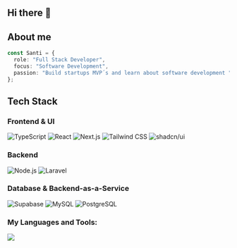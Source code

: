 ## Hi there 👋

## About me

```typescript
const Santi = {
  role: "Full Stack Developer",
  focus: "Software Development",
  passion: "Build startups MVP´s and learn about software development "
};
```
## Tech Stack
### Frontend & UI
![TypeScript](https://img.shields.io/badge/typescript-%23007ACC.svg?style=for-the-badge&logo=typescript&logoColor=white)
![React](https://img.shields.io/badge/react-%2320232a.svg?style=for-the-badge&logo=react&logoColor=%2361DAFB)
![Next.js](https://img.shields.io/badge/Next-black?style=for-the-badge&logo=next.js&logoColor=white)
![Tailwind CSS](https://img.shields.io/badge/tailwindcss-%2338B2AC.svg?style=for-the-badge&logo=tailwind-css&logoColor=white)
![shadcn/ui](https://img.shields.io/badge/shadcn/ui-000000.svg?style=for-the-badge&logo=data:image/svg+xml;base64,PHN2ZyB4bWxucz0iaHR0cDovL3d3dy53My5vcmcvMjAwMC9zdmciIHdpZHRoPSIyNCIgaGVpZ2h0PSIyNCIgdmlld0JveD0iMCAwIDI0IDI0IiBmaWxsPSJub25lIiBzdHJva2U9ImN1cnJlbnRDb2xvciIgc3Ryb2tlLXdpZHRoPSIyIiBzdHJva2UtbGluZWNhcD0icm91bmQiIHN0cm9rZS1saW5lam9pbj0icm91bmQiPjxwYXRoIGQ9Ik0yMSAxMmE5IDkgMCAxIDEtNi4yMTktOC41NjIiLz48L3N2Zz4=&logoColor=white)

### Backend
![Node.js](https://img.shields.io/badge/node.js-6DA55F?style=for-the-badge&logo=node.js&logoColor=white)
![Laravel](https://img.shields.io/badge/laravel-%23111110?style=for-the-badge&logo=laravel)

### Database & Backend-as-a-Service
![Supabase](https://img.shields.io/badge/Supabase-3ECF8E?style=for-the-badge&logo=supabase&logoColor=white)
![MySQL](https://img.shields.io/badge/MySQL-white?style=for-the-badge&logo=mysql&logoColor=blue)
![PostgreSQL](https://img.shields.io/badge/postgres-%23316192.svg?style=for-the-badge&logo=postgresql&logoColor=white)

### My Languages and Tools:

<p >
<img src="https://skillicons.dev/icons?i=html,css,js,ts,php,nextjs,react,laravel,astro,figma,git,github,nodejs,mysql,postgres,postman,tailwind,bootstrap,vscode,vercel,vite,supabase,styledcomponents,sass,wordpress,regex,prisma,powershell,bash,linux,planetscale,md,firebase,express,emotion,npm,pnpm"/>
</p>
